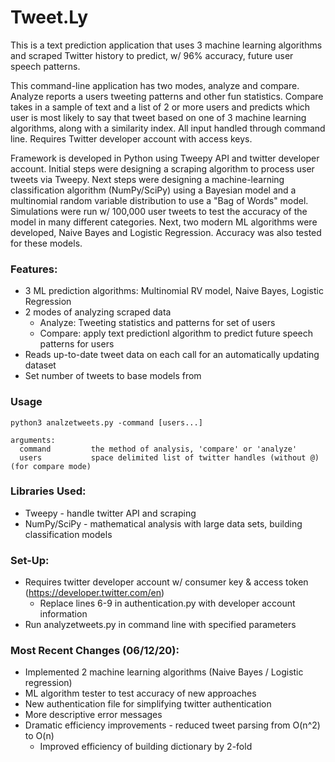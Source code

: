 # Tweet.Ly 

This is a text prediction application that uses 3 machine learning algorithms and scraped Twitter history to predict, w/ 96% accuracy, future user speech patterns.

This command-line application has two modes, analyze and compare. Analyze reports a users tweeting patterns and other fun statistics. Compare takes in a sample of text and a list of 2 or more users and predicts which user is most likely to say that tweet based on one of 3 machine learning algorithms, along with a similarity index. All input handled through command line. Requires Twitter developer account with access keys.

Framework is developed in Python using Tweepy API and twitter developer account. Initial steps were designing a scraping algorithm to process user tweets via Tweepy. Next steps were designing a machine-learning classification algorithm (NumPy/SciPy) using a Bayesian model and a multinomial random variable distribution to use a "Bag of Words" model. Simulations were run w/ 100,000 user tweets to test the accuracy of the model in many different categories. Next, two modern ML algorithms were developed, Naive Bayes and Logistic Regression. Accuracy was also tested for these models.

### Features:
- 3 ML prediction algorithms: Multinomial RV model, Naive Bayes, Logistic Regression
- 2 modes of analyzing scraped data
  - Analyze: Tweeting statistics and patterns for set of users
  - Compare: apply text predictionl algorithm to predict future speech patterns for users
- Reads up-to-date tweet data on each call for an automatically updating dataset
- Set number of tweets to base models from

### Usage
    python3 analzetweets.py -command [users...]

    arguments:
      command         the method of analysis, 'compare' or 'analyze'
      users           space delimited list of twitter handles (without @) (for compare mode)
      
### Libraries Used:
- Tweepy - handle twitter API and scraping
- NumPy/SciPy - mathematical analysis with large data sets, building classification models

### Set-Up:
- Requires twitter developer account w/ consumer key & access token (https://developer.twitter.com/en)
  - Replace lines 6-9 in authentication.py with developer account information
- Run analyzetweets.py in command line with specified parameters
    
### Most Recent Changes (06/12/20):
- Implemented 2 machine learning algorithms (Naive Bayes / Logistic regression)
- ML algorithm tester to test accuracy of new approaches
- New authentication file for simplifying twitter authentication
- More descriptive error messages
- Dramatic efficiency improvements - reduced tweet parsing from O(n^2) to O(n)
    - Improved efficiency of building dictionary by 2-fold

